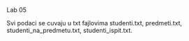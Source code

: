 Lab 05

Svi podaci se cuvaju u txt fajlovima studenti.txt, predmeti.txt, studenti_na_predmetu.txt, studenti_ispit.txt.
